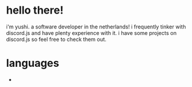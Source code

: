 # hello there!

i'm yushi. a software developer in the netherlands! i frequently tinker with discord.js and have plenty experience with it. i have some projects on discord.js so feel free to check them out.

# languages

- 
